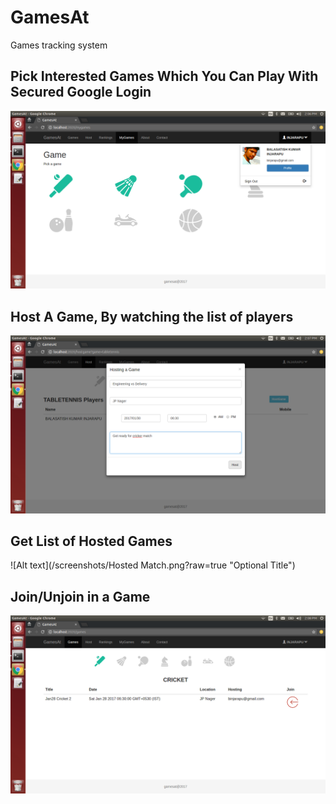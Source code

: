 # GamesAt
Games tracking system
## Pick Interested Games Which You Can Play With Secured Google Login
![Alt text](/screenshots/MyGames.png?raw=true "Optional Title")
## Host A Game, By watching the list of players
![Alt text](/screenshots/Host_match.png?raw=true "Optional Title")
## Get List of Hosted Games
![Alt text](/screenshots/Hosted Match.png?raw=true "Optional Title")
## Join/Unjoin in a Game 
![Alt text](/screenshots/Join_Unjoin.png?raw=true "Optional Title")

